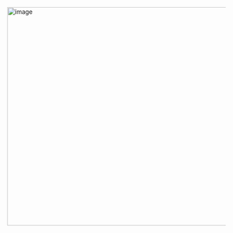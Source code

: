 <img width="960" height="504" alt="image" src="https://github.com/user-attachments/assets/55c75ff9-f6d3-4d12-a0be-5d37641c02dd" />
